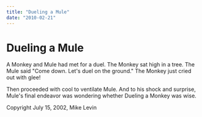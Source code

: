 ```yaml
---
title: "Dueling a Mule"
date: "2010-02-21"
---
```

# Dueling a Mule

A Monkey and Mule had met for a duel. The Monkey sat high in a tree. The Mule said "Come down. Let's duel on the ground." The Monkey just cried out with glee!

Then proceeded with cool to ventilate Mule. And to his shock and surprise, Mule's final endeavor was wondering whether Dueling a Monkey was wise.

Copyright July 15, 2002, Mike Levin
